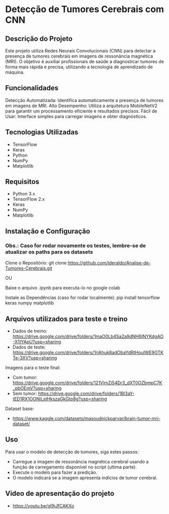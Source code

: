 # Detecção de Tumores Cerebrais com CNN

## Descrição do Projeto
Este projeto utiliza Redes Neurais Convolucionais (CNN) para detectar a presença de tumores cerebrais em imagens de ressonância magnética (MRI). O objetivo é auxiliar profissionais de saúde a diagnosticar tumores de forma mais rápida e precisa, utilizando a tecnologia de aprendizado de máquina.

## Funcionalidades
Detecção Automatizada: Identifica automaticamente a presença de tumores em imagens de MRI.
Alto Desempenho: Utiliza a arquitetura MobileNetV2 para garantir um processamento eficiente e resultados precisos.
Fácil de Usar: Interface simples para carregar imagens e obter diagnósticos.

## Tecnologias Utilizadas
- TensorFlow
- Keras
- Python
- NumPy
- Matplotlib
  
## Requisitos
- Python 3.x
- TensorFlow 2.x
- Keras
- NumPy
- Matplotlib

## Instalação e Configuração
### Obs.: Caso for rodar novamente os testes, lembre-se de atualizar os paths para os datasets

Clone o Repositório:
git clone https://github.com/Ideraldo/Analise-de-Tumores-Cerebrais.git

OU

Baixe o arquivo .ipynb para executa-lo no google colab

Instale as Dependências (caso for rodar localmente):
pip install tensorflow keras numpy matplotlib

## Arquivos utilizados para teste e treino
- Dados de treino: https://drive.google.com/drive/folders/1maO0Lb4Sa2a9dNH6INYKdgAO-X1tYApU?usp=sharing 
- Dados de teste: https://drive.google.com/drive/folders/1rjAhuk8adObaYdRtHouIWE9GTKTe-3XV?usp=sharing

Imagens para o teste final:
- Com tumor: https://drive.google.com/drive/folders/121VjmZi54Dr3_dXT0OZbmpC7K_pbOEmV?usp=sharing
- Sem tumor: https://drive.google.com/drive/folders/1Bl3aY-tED1RX1OONiLstHkszaGkGtp8g?usp=sharing

Dataset base:
- https://www.kaggle.com/datasets/masoudnickparvar/brain-tumor-mri-dataset/

## Uso
Para usar o modelo de detecção de tumores, siga estes passos:

- Carregue a imagem de ressonância magnética cerebral usando a função de carregamento disponível no script (ultima parte).
- Execute o modelo para fazer a predição.
- O modelo indicará se a imagem apresenta indícios de tumor cerebral.

## Video de apresentação do projeto
- https://youtu.be/gl9iJfCAKXo

